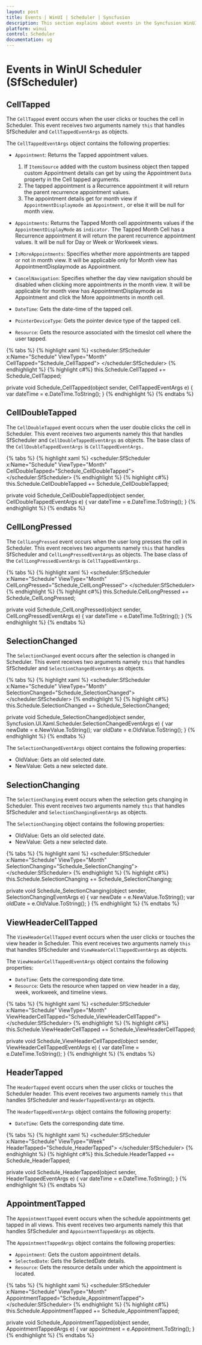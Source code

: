 ```yaml
---
layout: post
title: Events | WinUI | Scheduler | Syncfusion
description: This section explains about events in the Syncfusion WinUI Scheduler (SfScheduler) control and more details.
platform: winui
control: Scheduler
documentation: ug
---
```


# Events in WinUI Scheduler (SfScheduler)

## CellTapped

The `CellTapped` event occurs when the user clicks or touches the cell in Scheduler. This event receives two arguments namely `this` that handles SfScheduler and `CellTappedEventArgs` as objects.

The `CellTappedEventArgs` object contains the following properties:

* `Appointment`: Returns the Tapped appointment values.

    1. If `ItemsSource` added with the custom business object then tapped custom Appointment details can get by using the Appointment `Data` property in the Cell tapped arguments.
    2. The tapped appointment is a Recurrence appointment it will return the parent recurrence appointment values.
    3. The appointment details get for month view if `AppointmentDisplaymode `as `Appointment,` or else it will be null for month view.

* `Appointments`: Returns the Tapped Month cell appointments values if the `AppointmentDisplayMode` as `indicator.` The Tapped Month Cell has a Recurrence appointment it will return the parent recurrence appointment values. It will be null for Day or Week or Workweek views.   
* `IsMoreAppointments`: Specifies whether more appointments are tapped or not in month view. It will be applicable only for Month view has AppointmentDisplaymode as Appointment. 
* `CancelNavigation`: Specifies whether the day view navigation should be disabled when clicking more appointments in the month view. It will be applicable for month view has AppointmentDisplaymode as Appointment and click the More appointments in month cell.
* `DateTime`: Gets the date-time of the tapped cell.
* `PointerDeviceType`: Gets the pointer device type of the tapped cell.
* `Resource`: Gets the resource associated with the timeslot cell where the user tapped.

{% tabs %}
{% highlight xaml %}
<scheduler:SfScheduler x:Name="Schedule"
                       ViewType="Month"
                       CellTapped="Schedule_CellTapped">
</scheduler:SfScheduler>
{% endhighlight %}
{% highlight c#%}
this.Schedule.CellTapped += Schedule_CellTapped;

private void Schedule_CellTapped(object sender, CellTappedEventArgs e)
{
    var dateTime = e.DateTime.ToString();
}
{% endhighlight %}
{% endtabs %}

## CellDoubleTapped

The `CellDoubleTapped` event occurs when the user double clicks the cell in Scheduler. This event receives two arguments namely this that handles SfScheduler and `CellDoubleTappedEventArgs` as objects. The base class of the `CellDoubleTappedEventArgs` is `CellTappedEventArgs.`

{% tabs %}
{% highlight xaml %}
<scheduler:SfScheduler x:Name="Schedule"
                       ViewType="Month"
                       CellDoubleTapped="Schedule_CellDoubleTapped">
</scheduler:SfScheduler>
{% endhighlight %}
{% highlight c#%}
this.Schedule.CellDoubleTapped += Schedule_CellDoubleTapped;

private void Schedule_CellDoubleTapped(object sender, CellDoubleTappedEventArgs e)
{
    var dateTime = e.DateTime.ToString();
}
{% endhighlight %}
{% endtabs %}

## CellLongPressed

The `CellLongPressed` event occurs when the user long presses the cell in Scheduler. This event receives two arguments namely `this` that handles SfScheduler and `CellLongPressedEventArgs` as objects. The base class of the `CellLongPressedEventArgs` is `CellTappedEventArgs.`

{% tabs %}
{% highlight xaml %}
<scheduler:SfScheduler x:Name="Schedule"
                       ViewType="Month"
                       CellLongPressed="Schedule_CellLongPressed">
</scheduler:SfScheduler>
{% endhighlight %}
{% highlight c#%}
this.Schedule.CellLongPressed += Schedule_CellLongPressed;

private void Schedule_CellLongPressed(object sender, CellLongPressedEventArgs e)
{
    var dateTime = e.DateTime.ToString();
}
{% endhighlight %}
{% endtabs %}

## SelectionChanged

The `SelectionChanged` event occurs after the selection is changed in Scheduler. This event receives two arguments namely `this` that handles SfScheduler and `SelectionChangedEventArgs` as objects.

{% tabs %}
{% highlight xaml %}
<scheduler:SfScheduler x:Name="Schedule"
                       ViewType="Month"
                       SelectionChanged="Schedule_SelectionChanged">
</scheduler:SfScheduler>
{% endhighlight %}
{% highlight c#%}
this.Schedule.SelectionChanged += Schedule_SelectionChanged;

private void Schedule_SelectionChanged(object sender, Syncfusion.UI.Xaml.Scheduler.SelectionChangedEventArgs e)
{
    var newDate = e.NewValue.ToString();
    var oldDate = e.OldValue.ToString();
}
{% endhighlight %}
{% endtabs %}

The `SelectionChangedEventArgs` object contains the following properties:

* OldValue: Gets an old selected date.
* NewValue: Gets a new selected date.

## SelectionChanging

The `SelectionChanging` event occurs when the selection gets changing in Scheduler. This event receives two arguments namely `this` that handles SfScheduler and `SelectionChangingEventArgs` as objects.

The `SelectionChanging` object contains the following properties:

* OldValue: Gets an old selected date.
* NewValue: Gets a new selected date.

{% tabs %}
{% highlight xaml %}
<scheduler:SfScheduler x:Name="Schedule"
                       ViewType="Month"
                       SelectionChanging="Schedule_SelectionChanging">
</scheduler:SfScheduler>
{% endhighlight %}
{% highlight c#%}
this.Schedule.SelectionChanging += Schedule_SelectionChanging;

private void Schedule_SelectionChanging(object sender, SelectionChangingEventArgs e)
{
    var newDate = e.NewValue.ToString();
    var oldDate = e.OldValue.ToString();
}
{% endhighlight %}
{% endtabs %}

## ViewHeaderCellTapped

The `ViewHeaderCellTapped` event occurs when the user clicks or touches the view header in Scheduler. This event receives two arguments namely `this` that handles SfScheduler and `ViewHeaderCellTappedEventArgs` as objects.

The `ViewHeaderCellTappedEventArgs` object contains the following properties:

* `DateTime`: Gets the corresponding date time.
* `Resource`: Gets the resource when tapped on view header in a day, week, workweek, and timeline views.

{% tabs %}
{% highlight xaml %}
<scheduler:SfScheduler x:Name="Schedule"
                       ViewType="Month"
                       ViewHeaderCellTapped="Schedule_ViewHeaderCellTapped">
</scheduler:SfScheduler>
{% endhighlight %}
{% highlight c#%}
this.Schedule.ViewHeaderCellTapped += Schedule_ViewHeaderCellTapped;

private void Schedule_ViewHeaderCellTapped(object sender, ViewHeaderCellTappedEventArgs e)
{
    var dateTime = e.DateTime.ToString();
}
{% endhighlight %}
{% endtabs %}

## HeaderTapped

The `HeaderTapped` event occurs when the user clicks or touches the Scheduler header. This event receives two arguments namely `this` that handles SfScheduler and `HeaderTappedEventArgs` as objects.

The `HeaderTappedEventArgs` object contains the following property:

* `DateTime`: Gets the corresponding date time.

{% tabs %}
{% highlight xaml %}
<scheduler:SfScheduler x:Name="Schedule"
                       ViewType="Week"
                       HeaderTapped="Schedule_HeaderTapped">
</scheduler:SfScheduler>
{% endhighlight %}
{% highlight c#%}
this.Schedule.HeaderTapped += Schedule_HeaderTapped;

private void Schedule_HeaderTapped(object sender, HeaderTappedEventArgs e)
{
    var dateTime = e.DateTime.ToString();
}
{% endhighlight %}
{% endtabs %}

## AppointmentTapped

The `AppointmentTapped` event occurs when the schedule appointments get tapped in all views. This event receives two arguments namely this that handles SfScheduler and `AppointmentTappedArgs` as objects.

The `AppointmentTappedArgs` object contains the following properties:

* `Appointment`: Gets the custom appointment details.
* `SelectedDate`: Gets the SelectedDate details.
* `Resource`: Gets the resource details under which the appointment is located.

{% tabs %}
{% highlight xaml %}
<scheduler:SfScheduler x:Name="Schedule" 
                       ViewType="Month"
                       AppointmentTapped="Schedule_AppointmentTapped">
</scheduler:SfScheduler>
{% endhighlight %}
{% highlight c#%}
this.Schedule.AppointmentTapped += Schedule_AppointmentTapped;

private void Schedule_AppointmentTapped(object sender, AppointmentTappedArgs e)
{
    var appointment = e.Appointment.ToString();
}
{% endhighlight %}
{% endtabs %}